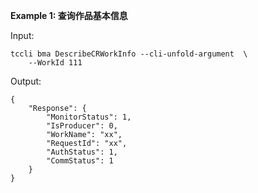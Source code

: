 **Example 1: 查询作品基本信息**



Input: 

```
tccli bma DescribeCRWorkInfo --cli-unfold-argument  \
    --WorkId 111
```

Output: 
```
{
    "Response": {
        "MonitorStatus": 1,
        "IsProducer": 0,
        "WorkName": "xx",
        "RequestId": "xx",
        "AuthStatus": 1,
        "CommStatus": 1
    }
}
```


